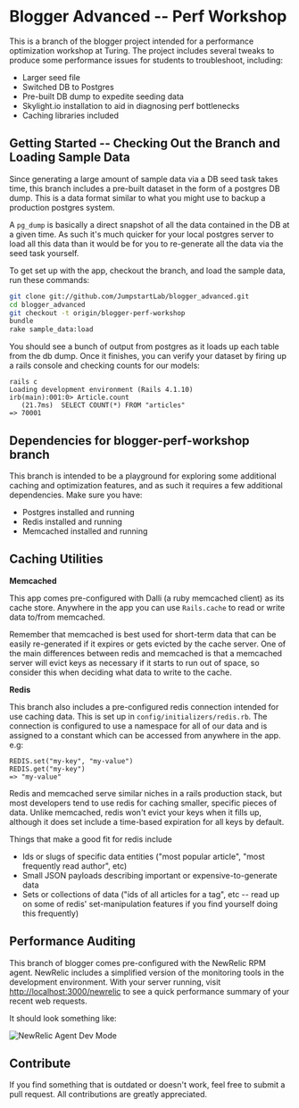 # Blogger Advanced -- Perf Workshop

This is a branch of the blogger project intended for a performance
optimization workshop at Turing. The project includes several tweaks to
produce some performance issues for students to troubleshoot, including:

* Larger seed file
* Switched DB to Postgres
* Pre-built DB dump to expedite seeding data
* Skylight.io installation to aid in diagnosing perf bottlenecks
* Caching libraries included

## Getting Started -- Checking Out the Branch and Loading Sample Data

Since generating a large amount of sample data via a DB seed task takes
time, this branch includes a pre-built dataset in the form of a postgres
DB dump. This is a data format similar to what you might use to backup a
production postgres system.

A `pg_dump` is basically a direct snapshot of all the data contained in
the DB at a given time. As such it's much quicker for your local
postgres server to load all this data than it would be for you to
re-generate all the data via the seed task yourself.

To get set up with the app, checkout the branch, and load the sample
data, run these commands:

```bash
git clone git://github.com/JumpstartLab/blogger_advanced.git
cd blogger_advanced
git checkout -t origin/blogger-perf-workshop
bundle
rake sample_data:load
```

You should see a bunch of output from postgres as it loads up each table
from the db dump. Once it finishes, you can verify your dataset by
firing up a rails console and checking counts for our models:

```
rails c
Loading development environment (Rails 4.1.10)
irb(main):001:0> Article.count
   (21.7ms)  SELECT COUNT(*) FROM "articles"
=> 70001
```

## Dependencies for blogger-perf-workshop branch

This branch is intended to be a playground for exploring some additional
caching and optimization features, and as such it requires a few
additional dependencies. Make sure you have:

* Postgres installed and running
* Redis installed and running
* Memcached installed and running

## Caching Utilities

__Memcached__

This app comes pre-configured with Dalli (a ruby memcached client) as
its cache store. Anywhere in the app you can use `Rails.cache` to read
or write data to/from memcached.

Remember that memcached is best used for short-term data that can be
easily re-generated if it expires or gets evicted by the cache server.
One of the main differences between redis and memcached is that a
memcached server will evict keys as necessary if it starts to run out of
space, so consider this when deciding what data to write to the cache.

__Redis__

This branch also includes a pre-configured redis connection intended for
use caching data. This is set up in `config/initializers/redis.rb`. The
connection is configured to use a namespace for all of our data and is
assigned to a constant which can be accessed from anywhere in the app.
e.g:

```
REDIS.set("my-key", "my-value")
REDIS.get("my-key")
=> "my-value"
```

Redis and memcached serve similar niches in a rails production stack,
but most developers tend to use redis for caching smaller, specific
pieces of data. Unlike memcached, redis won't evict your keys when it
fills up, although it does set include a time-based expiration for all
keys by default.

Things that make a good fit for redis include

* Ids or slugs of specific data entities ("most popular article", "most
  frequently read author", etc)
* Small JSON payloads describing important or expensive-to-generate data
* Sets or collections of data ("ids of all articles for a tag", etc --
  read up on some of redis' set-manipulation features if you find
  yourself doing this frequently)

## Performance Auditing

This branch of blogger comes pre-configured with the NewRelic RPM agent.
NewRelic includes a simplified version of the monitoring tools in the
development environment. With your server running, visit
[http://localhost:3000/newrelic](http://localhost:3000/newrelic) to see
a quick performance summary of your recent web requests.

It should look something like:

![NewRelic Agent Dev Mode](https://www.evernote.com/shard/s294/sh/ea3c3662-a7e3-4044-b647-b3b92cfbdd0b/8b9f18be24aedd7a67d670f8cb7619a0/res/6ccedb01-70ff-4e8a-a0e3-a38795b72b4d/skitch.png?resizeSmall&width=832)

## Contribute

If you find something that is outdated or doesn't work, feel free to submit a pull request. All contributions are greatly appreciated.

